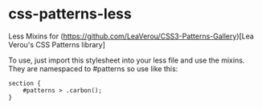 css-patterns-less
=================

Less Mixins for (https://github.com/LeaVerou/CSS3-Patterns-Gallery)[Lea Verou's CSS Patterns library]

To use, just import this stylesheet into your less file and use the mixins. They are namespaced to #patterns so use like this:

```
section {
	#patterns > .carbon();
}
```